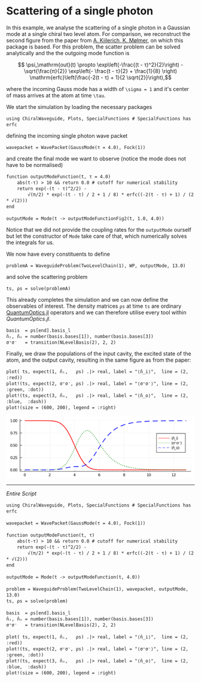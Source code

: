 # Scattering of a single photon

In this example, we analyse the scattering of a single photon in a Gaussian mode at a single chiral
two level atom.
For comparison, we reconstruct the second figure from the paper from [A. Kiilerich, K. Mølmer](https://journals.aps.org/prl/abstract/10.1103/PhysRevLett.123.123604), on which this package is based.
For this problem, the scatter problem can be solved analytically and the the outgoing mode function
is
```math
	\psi_\mathrm{out}(t) \propto \exp\left(-\frac{(t - τ)^2}{2}\right)
		- \sqrt{\frac{π}{2}} \exp\left(- \frac{t - τ}{2} + \frac{1}{8} \right)
		  \mathrm{erfc}\left(\frac{-2(t - τ) + 1}{2 \sqrt{2}}\right),
```
where the incoming Gauss mode has a width of ``\sigma = 1`` and it's center of mass arrives at the
atom at time ``\tau``.

We start the simulation by loading the necessary packages
```
using ChiralWaveguide, Plots, SpecialFunctions # SpecialFunctions has erfc
```
defining the incoming single photon wave packet
```
wavepacket = WavePacket(GaussMode(τ = 4.0), Fock(1))
```
and create the final mode we want to observe (notice the mode does not have to be normalised)
```
function outputModeFunction(t, τ = 4.0)
	abs(t-τ) > 10 && return 0.0 # cutoff for numerical stability
	return exp(-(t - τ)^2/2) -
		√(π/2) * exp(-(t - τ) / 2 + 1 / 8) * erfc((-2(t - τ) + 1) / (2 * √(2)))
end

outputMode = Mode(t -> outputModeFunctionFig2(t, 1.0, 4.0))
```
Notice that we did not provide the coupling rates for the `outputMode` ourself but let the
constructor of `Mode` take care of that, which numerically solves the integrals for us.

We now have every constituents to define
```
problemA = WaveguideProblem(TwoLevelChain(1), WP, outputMode, 13.0)
```
and solve the scattering problem
```
ts, ρs = solve(problemA)
```

This already completes the simulation and we can now define the observables of interest.
The density matrices `ρs` at time `ts` are ordinary [QuantumOptics.jl](https://qojulia.org/)
operators and we can therefore utilise every tool within *QuantumOptics.jl*.
```
basis  = ρs[end].basis_l
n̂ᵢ, n̂ₒ = number(basis.bases[1]), number(basis.bases[3])
σ⁺σ⁻   = transition(NLevelBasis(2), 2, 2)
```
Finally, we draw the populations of the input cavity, the excited state of the atom, and the
output cavity, resulting in the same figure as from the paper:
```
plot( ts, expect(1, n̂ᵢ,   ρs) .|> real, label = "⟨n̂_i⟩",  line = (2, :red))
plot!(ts, expect(2, σ⁺σ⁻, ρs) .|> real, label = "⟨σ⁺σ⁻⟩", line = (2, :green, :dot))
plot!(ts, expect(3, n̂ₒ,   ρs) .|> real, label = "⟨n̂_o⟩",  line = (2, :blue,  :dash))
plot!(size = (600, 200), legend = :right)
```
![Populations](figures/SinglePhotonScattering.png)

---
_Entire Script_
```
using ChiralWaveguide, Plots, SpecialFunctions # SpecialFunctions has erfc

wavepacket = WavePacket(GaussMode(τ = 4.0), Fock(1))

function outputModeFunction(t, τ)
	abs(t-τ) > 10 && return 0.0 # cutoff for numerical stability
	return exp(-(t - τ)^2/2) -
		√(π/2) * exp(-(t - τ) / 2 + 1 / 8) * erfc((-2(t - τ) + 1) / (2 * √(2)))
end

outputMode = Mode(t -> outputModeFunction(t, 4.0))

problem = WaveguideProblem(TwoLevelChain(1), wavepacket, outputMode, 13.0)
ts, ρs = solve(problem)

basis  = ρs[end].basis_l
n̂ᵢ, n̂ₒ = number(basis.bases[1]), number(basis.bases[3])
σ⁺σ⁻   = transition(NLevelBasis(2), 2, 2)

plot( ts, expect(1, n̂ᵢ,   ρs) .|> real, label = "⟨n̂_i⟩",  line = (2, :red))
plot!(ts, expect(2, σ⁺σ⁻, ρs) .|> real, label = "⟨σ⁺σ⁻⟩", line = (2, :green, :dot))
plot!(ts, expect(3, n̂ₒ,   ρs) .|> real, label = "⟨n̂_o⟩",  line = (2, :blue,  :dash))
plot!(size = (600, 200), legend = :right)
```
